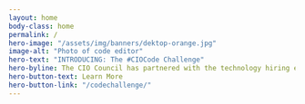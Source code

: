 ```yaml
---
layout: home
body-class: home
permalink: /
hero-image: "/assets/img/banners/dektop-orange.jpg"
image-alt: "Photo of code editor"
hero-text: "INTRODUCING: The #CIOCode Challenge"
hero-byline: The CIO Council has partnered with the technology hiring experts at HackerRank to pilot the first, large-scale, inter-agency code challenge.
hero-button-text: Learn More
hero-button-link: "/codechallenge/"
---
```

